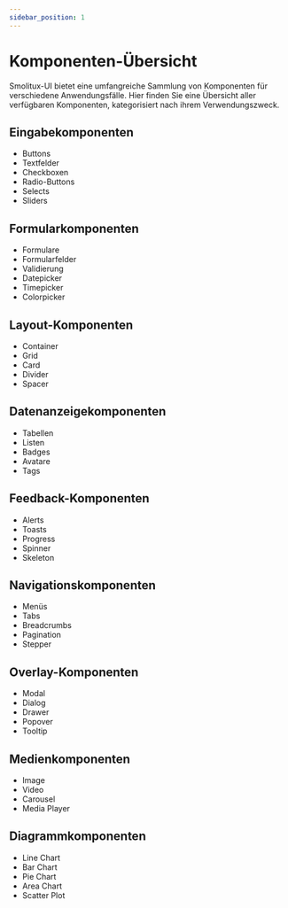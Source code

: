 ```yaml
---
sidebar_position: 1
---
```


# Komponenten-Übersicht

Smolitux-UI bietet eine umfangreiche Sammlung von Komponenten für verschiedene Anwendungsfälle. Hier finden Sie eine Übersicht aller verfügbaren Komponenten, kategorisiert nach ihrem Verwendungszweck.

## Eingabekomponenten

- Buttons
- Textfelder
- Checkboxen
- Radio-Buttons
- Selects
- Sliders

## Formularkomponenten

- Formulare
- Formularfelder
- Validierung
- Datepicker
- Timepicker
- Colorpicker

## Layout-Komponenten

- Container
- Grid
- Card
- Divider
- Spacer

## Datenanzeigekomponenten

- Tabellen
- Listen
- Badges
- Avatare
- Tags

## Feedback-Komponenten

- Alerts
- Toasts
- Progress
- Spinner
- Skeleton

## Navigationskomponenten

- Menüs
- Tabs
- Breadcrumbs
- Pagination
- Stepper

## Overlay-Komponenten

- Modal
- Dialog
- Drawer
- Popover
- Tooltip

## Medienkomponenten

- Image
- Video
- Carousel
- Media Player

## Diagrammkomponenten

- Line Chart
- Bar Chart
- Pie Chart
- Area Chart
- Scatter Plot